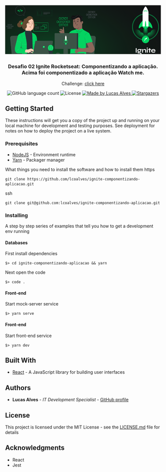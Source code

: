 <h1 align="center">
  <img alt="Desafio 02 Ignite Componentizando a aplicação" title="Desafio 02 Ignite Componentizando a aplicação" src=".github/ignite.png" width="800px" />
</h1>

<h3 align="center">
  Desafio 02 Ignite Rocketseat: Componentizando a aplicação.
  <br>
  Acima foi componentizado a aplicação Watch me.
</h3>

<p align="center">Challenge: <a href="https://www.notion.so/Desafio-02-Trabalhando-com-middlewares-4f89bf538c2e4ee291382b92bdc36790">click here</a></p>

<p align="center">
  <img alt="GitHub language count" src="https://img.shields.io/github/languages/count/lcoalves/ignite-componentizando-aplicacao?color=%2304D361">

  <img alt="License" src="https://img.shields.io/badge/license-MIT-%2304D361">

  <a href="https://github.com/lcoalves">
    <img alt="Made by Lucas Alves" src="https://img.shields.io/badge/made%20by-Lucas%20Alves-%2304D361">
  </a>

  <a href="https://github.com/lcoalves/ignite-componentizando-aplicacao/stargazers">
    <img alt="Stargazers" src="https://img.shields.io/github/stars/lcoalves/ignite-componentizando-aplicacao?style=social">
  </a>
</p>

## Getting Started

These instructions will get you a copy of the project up and running on your local machine for development and testing purposes. See deployment for notes on how to deploy the project on a live system.

### Prerequisites
- [NodeJS](https://nodejs.org/en/) - Environment runtime
- [Yarn](https://yarnpkg.com/getting-started/install) - Packager manager

What things you need to install the software and how to install them
https
```
git clone https://github.com/lcoalves/ignite-componentizando-aplicacao.git
```
ssh
```
git clone git@github.com:lcoalves/ignite-componentizando-aplicacao.git
```

### Installing

A step by step series of examples that tell you how to get a development env running

#### Databases
First install dependencies
```
$> cd ignite-componentizando-aplicacao && yarn
```
Next open the code
```
$> code .
```

#### Front-end
Start mock-server service
```
$> yarn serve
```

#### Front-end
Start front-end service
```
$> yarn dev
```

## Built With

* [React](https://reactjs.org/docs/getting-started.html) - A JavaScript library for building user interfaces

## Authors

* **Lucas Alves** - *IT Development Specialist* - [GitHub profile](https://github.com/lcoalves)

## License

This project is licensed under the MIT License - see the [LICENSE.md](https://github.com/lcoalves/ignite-componentizando-aplicacao/blob/master/LICENSE) file for details

## Acknowledgments

* React
* Jest